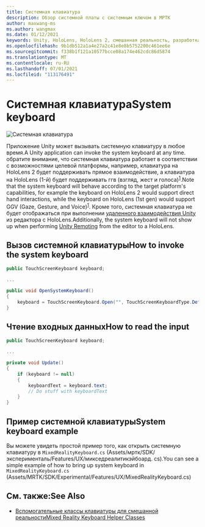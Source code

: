 ```yaml
---
title: Системная клавиатура
description: Обзор системной платы с системным ключом в МРТК
author: maxwang-ms
ms.author: wangmax
ms.date: 01/12/2021
keywords: Unity, HoloLens, HoloLens 2, смешанная реальность, разработка, мртк, системная клавиатура,
ms.openlocfilehash: 9b1db512a1a4e27a2c41e8e8b5752200c461ee6e
ms.sourcegitcommit: f338b1f121a10577bcce08a174e462cdc86d5874
ms.translationtype: MT
ms.contentlocale: ru-RU
ms.lasthandoff: 07/01/2021
ms.locfileid: "113176491"
---
```

# <a name="system-keyboard"></a><span data-ttu-id="94de7-104">Системная клавиатура</span><span class="sxs-lookup"><span data-stu-id="94de7-104">System keyboard</span></span>

![Системная клавиатура](../images/system-keyboard/MRTK_SystemKeyboard_Main.png)

<span data-ttu-id="94de7-106">Приложение Unity может вызывать системную клавиатуру в любое время.</span><span class="sxs-lookup"><span data-stu-id="94de7-106">A Unity application can invoke the system keyboard at any time.</span></span> <span data-ttu-id="94de7-107">обратите внимание, что системная клавиатура работает в соответствии с возможностями целевой платформы, например, клавиатура на HoloLens 2 будет поддерживать прямое взаимодействие, а клавиатура на HoloLens (1-й) будет поддерживать ггв (взгляд, жест и голоса)<sup>[1](/windows/mixed-reality/gaze)</sup>.</span><span class="sxs-lookup"><span data-stu-id="94de7-107">Note that the system keyboard will behave according to the target platform's capabilities, for example the keyboard on HoloLens 2 would support direct hand interactions, while the keyboard on HoloLens (1st gen) would support GGV (Gaze, Gesture, and Voice)<sup>[1](/windows/mixed-reality/gaze)</sup>.</span></span> <span data-ttu-id="94de7-108">Кроме того, системная клавиатура не будет отображаться при выполнении [удаленного взаимодействия Unity](../tools/holographic-remoting.md) из редактора с HoloLens.</span><span class="sxs-lookup"><span data-stu-id="94de7-108">Additionally, the system keyboard will not show up when performing [Unity Remoting](../tools/holographic-remoting.md) from the editor to a HoloLens.</span></span>

## <a name="how-to-invoke-the-system-keyboard"></a><span data-ttu-id="94de7-109">Вызов системной клавиатуры</span><span class="sxs-lookup"><span data-stu-id="94de7-109">How to invoke the system keyboard</span></span>

```c#
public TouchScreenKeyboard keyboard;

...

public void OpenSystemKeyboard()
{
    keyboard = TouchScreenKeyboard.Open("", TouchScreenKeyboardType.Default, false, false, false, false);
}
```

## <a name="how-to-read-the-input"></a><span data-ttu-id="94de7-110">Чтение входных данных</span><span class="sxs-lookup"><span data-stu-id="94de7-110">How to read the input</span></span>

```c#
public TouchScreenKeyboard keyboard;

...

private void Update()
{
    if (keyboard != null)
    {
        keyboardText = keyboard.text;
        // Do stuff with keyboardText
    }
}
```

## <a name="system-keyboard-example"></a><span data-ttu-id="94de7-111">Пример системной клавиатуры</span><span class="sxs-lookup"><span data-stu-id="94de7-111">System keyboard example</span></span>

<span data-ttu-id="94de7-112">Вы можете увидеть простой пример того, как открыть системную клавиатуру в `MixedRealityKeyboard.cs` (Assets/мртк/SDK/эксперименталь/Features/UX/микседреалитикэйбоард. cs).</span><span class="sxs-lookup"><span data-stu-id="94de7-112">You can see a simple example of how to bring up system keyboard in `MixedRealityKeyboard.cs` (Assets/MRTK/SDK/Experimental/Features/UX/MixedRealityKeyboard.cs)</span></span>

## <a name="see-also"></a><span data-ttu-id="94de7-113">См. также:</span><span class="sxs-lookup"><span data-stu-id="94de7-113">See Also</span></span>

- [<span data-ttu-id="94de7-114">Вспомогательные классы клавиатуры для смешанной реальности</span><span class="sxs-lookup"><span data-stu-id="94de7-114">Mixed Reality Keyboard Helper Classes</span></span>](../experimental/mixed-reality-keyboard.md)
